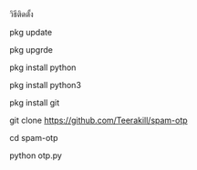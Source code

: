 วิธีติดตั้ง

pkg update


pkg upgrde


pkg install python

pkg install python3

pkg install git
  
git clone https://github.com/Teerakill/spam-otp

cd spam-otp

python otp.py
